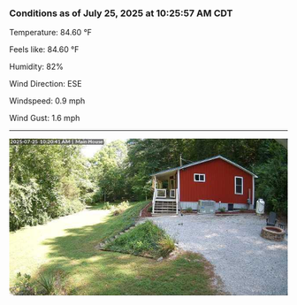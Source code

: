 ### Conditions as of July 25, 2025 at 10:25:57 AM CDT 

Temperature: 84.60 &deg;F

Feels like: 84.60 &deg;F

Humidity: 82%

Wind Direction: ESE

Windspeed: 0.9 mph

Wind Gust: 1.6 mph

---

<img src="./images/latest.jpeg"/>

